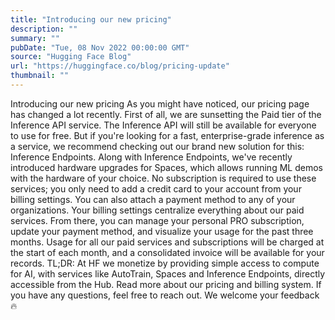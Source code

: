 ```yaml
---
title: "Introducing our new pricing"
description: ""
summary: ""
pubDate: "Tue, 08 Nov 2022 00:00:00 GMT"
source: "Hugging Face Blog"
url: "https://huggingface.co/blog/pricing-update"
thumbnail: ""
---
```


Introducing our new pricing
As you might have noticed, our pricing page has changed a lot recently.
First of all, we are sunsetting the Paid tier of the Inference API service. The Inference API will still be available for everyone to use for free. But if you're looking for a fast, enterprise-grade inference as a service, we recommend checking out our brand new solution for this: Inference Endpoints.
Along with Inference Endpoints, we've recently introduced hardware upgrades for Spaces, which allows running ML demos with the hardware of your choice. No subscription is required to use these services; you only need to add a credit card to your account from your billing settings. You can also attach a payment method to any of your organizations.
Your billing settings centralize everything about our paid services. From there, you can manage your personal PRO subscription, update your payment method, and visualize your usage for the past three months. Usage for all our paid services and subscriptions will be charged at the start of each month, and a consolidated invoice will be available for your records.
TL;DR: At HF we monetize by providing simple access to compute for AI, with services like AutoTrain, Spaces and Inference Endpoints, directly accessible from the Hub. Read more about our pricing and billing system.
If you have any questions, feel free to reach out. We welcome your feedback 🔥